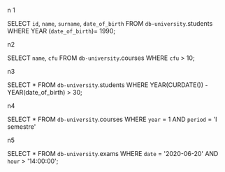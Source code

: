 n 1

SELECT 
    `id`, `name`, `surname`, `date_of_birth`
FROM
    `db-university`.students
WHERE YEAR 
	(`date_of_birth`)= 1990;
	
 

n2

SELECT 
    `name`, `cfu`
FROM
    `db-university`.courses
WHERE
	`cfu` > 10;



n3

SELECT 
    *
FROM
    `db-university`.students
WHERE
	YEAR(CURDATE()) - YEAR(date_of_birth) > 30;
    
    
n4

SELECT 
    *
FROM
    `db-university`.courses
WHERE
	`year` = 1
AND
	`period` = 'I semestre'


n5

SELECT 
    *
FROM
    `db-university`.exams
WHERE
	`date` = '2020-06-20'
AND
	`hour` > '14:00:00';